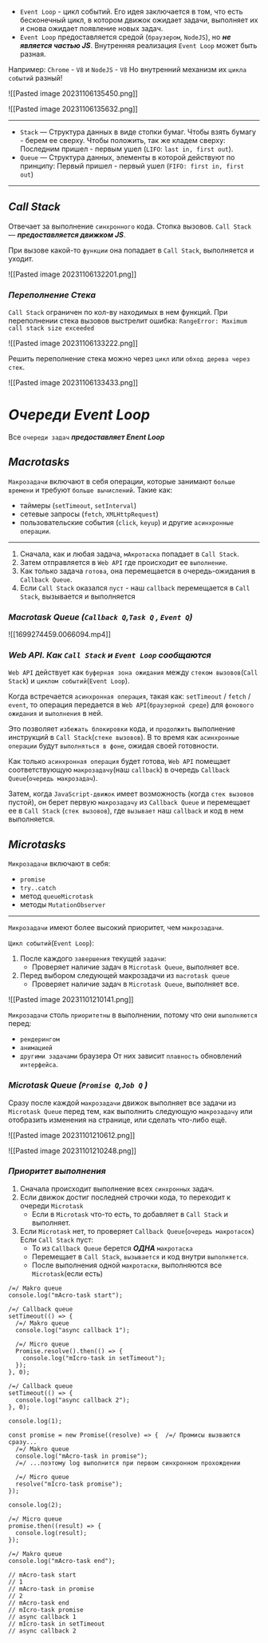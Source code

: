- `Event Loop` - цикл событий. Его идея заключается в том, что есть бесконечный цикл, в котором движок ожидает задачи, выполняет их и снова ожидает появление новых задач.
- `Event Loop` предоставляется средой (`браузером`, `NodeJS`), но **_не является частью JS_**.
Внутренняя реализация `Event Loop` может быть разная. 

Например: `Chrome` - `V8` и  `NodeJS` - `V8` 
Но внутренний механизм их `цикла событий` разный!

![[Pasted image 20231106135450.png]]

![[Pasted image 20231106135632.png]]
___
- `Stack` — Структура данных в виде стопки бумаг. Чтобы взять бумагу - берем ее сверху. Чтобы положить, так же кладем сверху:
Последним пришел - первым ушел (`LIFO`: `last in, first out`).
- `Queue` — Структура данных, элементы в которой действуют по принципу:
Первый пришел - первый ушел (`FIFO: first in, first out`)
---
## _Call Stack_

Отвечает за выполнение `синхронного` кода. Стопка вызовов.
`Call Stack` —  **_предоставляется движком JS_**. 

При вызове какой-то `функции` она попадает в `Call Stack`, выполняется и уходит.

![[Pasted image 20231106132201.png]]

### _Переполнение Стека_

`Call Stack` ограничен по кол-ву находимых в нем функций. При переполнении стека вызовов выстрелит ошибка: `RangeError: Maximum call stack size exceeded`

![[Pasted image 20231106133222.png]]

Решить переполнение стека можно через `цикл` или `обход дерева через стек`.

![[Pasted image 20231106133433.png]]

# _Очереди Event Loop_

Все `очереди задач` _**предоставляет Enent Loop**_

## _Macrotasks_

`Макрозадачи` включают в себя операции, которые занимают `больше времени` и требуют `больше вычислений`. Такие как:
- таймеры (`setTimeout`, `setInterval`)
- сетевые запросы (`fetch`, `XMLHttpRequest`)
- пользовательские события (`click`, `keyup`) и другие `асинхронные операции`.
___
1. Сначала, как и любая задача, `мАкротаска` попадает в `Call Stack`.
2. Затем отправляется в `Web API` где происходит ее `выполнение`.
3. Как только задача `готова`, она перемещается в очередь-ожидания в `Callback Queue`.
4. Если `Call Stack` оказался `пуст` - наш `callback` перемещается в `Call Stack`, вызывается и выполняется

### _Macrotask Queue (`Callback Q`,`Task Q` , `Event Q`)_

![[1699274459.0066094.mp4]]

### _Web API. Как `Call Stack` и `Event Loop` сообщаются_

`Web API` действует как `буферная зона ожидания` между `стеком вызовов`(`Call Stack`) и `циклом событий`(`Event Loop`).

Когда встречается `асинхронная операция`, такая как: `setTimeout` / `fetch` / `event`,
то операция передается в `Web API`(`браузерной среде`) для `фонового ожидания` и `выполнения` в ней.

Это позволяет `избежать блокировки` кода, и `продолжить` выполнение инструкций 
в `Call Stack`(`стеке вызовов`). В то время как `асинхронные операции` будут `выполняться в фоне`, ожидая своей готовности.

Как только `асинхронная операция` будет готова, `Web API` помещает соответствующую `макрозадачу`(наш `callback`) в очередь `Callback Queue`(`очередь макрозадач`).

Затем, когда `JavaScript-движок` имеет возможность (когда `стек вызовов` пустой), 
он берет первую `макрозадачу` из `Callback Queue` и перемещает ее в `Call Stack` (`стек вызовов`), где `вызывает` наш `callback` и код в нем выполняется.

## _Microtasks_

`Микрозадачи` включают в себя:
- `promise`
- `try..catch`
- метод `queueMicrotask`
- методы `MutationObserver`
---
`Микрозадачи` имеют более высокий приоритет, чем `макрозадачи`.

`Цикл событий`(`Event Loop`):
1. После каждого `завершения` текущей `задачи`:
	- Проверяет наличие задач в `Microtask Queue`, выполняет все.
2. Перед выбором следующей макрозадачи из `macrotask queue`
	- Проверяет наличие задач в `Microtask Queue`, выполняет все.

![[Pasted image 20231101210141.png]]

`Микрозадачи` столь `приоритетны` в выполнении, потому что они `выполняются` перед:
- `рендерингом`
- `анимацией`
- `другими задачами` браузера
От них зависит `плавность` обновлений `интерфейса`.

### _Microtask Queue (`Promise Q`,`Job Q` )_

Сразу после каждой `макрозадачи` движок выполняет все задачи из `Microtask Queue` перед тем, как выполнить следующую `макрозадачу` или отобразить изменения на странице, или сделать что-либо ещё.

![[Pasted image 20231101210612.png]]

![[Pasted image 20231101210248.png]]

### _Приоритет выполнения_

1. Сначала происходит выполнение всех `синхронных` задач. 
2. Если движок достиг последней строчки кода, то переходит к очереди `Microtask`
	- Если в `Microtask` что-то есть, то добавляет в `Call Stack` и выполняет. 
3. Если `Microtask` нет, то проверяет `Callback Queue`(`очередь макротасок`)
     Если `Call Stack` пуст:
	  - То из `Callback Queue` берется **_ОДНА_** `макротаска`
	  - Перемещает в `Call Stack`, `вызывается` и код внутри `выполняется`.
	  - После выполнения одной `макротаски`, выполняются все `Microtask`(если есть)

```
/=/ Makro queue  
console.log("mAcro-task start");  
  
/=/ Callback queue  
setTimeout(() => {  
  /=/ Makro queue  
  console.log("async callback 1");  
  
  /=/ Micro queue  
  Promise.resolve().then(() => {  
    console.log("mIcro-task in setTimeout");  
  });  
}, 0);  
  
/=/ Callback queue  
setTimeout(() => {  
  console.log("async callback 2");  
}, 0);  

console.log(1);

const promise = new Promise((resolve) => {  /=/ Промисы вызваются сразу...
  /=/ Makro queue  
  console.log("mAcro-task in promise"); 
  /=/ ...поэтому log выполнится при первом синхронном прохождении
  
  /=/ Micro queue  
  resolve("mIcro-task promise");  
});  

console.log(2);

/=/ Micro queue  
promise.then((result) => {  
  console.log(result);  
});  
  
/=/ Makro queue  
console.log("mAcro-task end");  
  
// mAcro-task start
// 1
// mAcro-task in promise
// 2
// mAcro-task end
// mIcro-task promise
// async callback 1
// mIcro-task in setTimeout
// async callback 2
```
